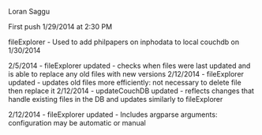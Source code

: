 Loran Saggu

First push 1/29/2014 at 2:30 PM

fileExplorer - Used to add philpapers on inphodata to local couchdb on 1/30/2014

2/5/2014 - fileExplorer updated - checks when files were last updated and is able to replace any old files with new versions
2/12/2014 - fileExplorer updated - updates old files more efficiently: not necessary to delete file then replace it
2/12/2014 - updateCouchDB updated - reflects changes that handle existing files in the DB and updates similarly to fileExplorer

2/12/2014 - fileExplorer updated - Includes argparse arguments: configuration may be automatic or manual